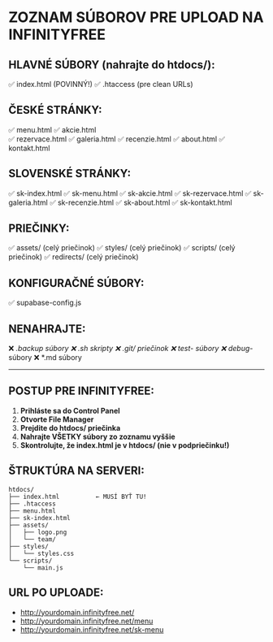 # ZOZNAM SÚBOROV PRE UPLOAD NA INFINITYFREE

## HLAVNÉ SÚBORY (nahrajte do htdocs/):
✅ index.html (POVINNÝ!)
✅ .htaccess (pre clean URLs)

## ČESKÉ STRÁNKY:
✅ menu.html
✅ akcie.html  
✅ rezervace.html
✅ galeria.html
✅ recenzie.html
✅ about.html
✅ kontakt.html

## SLOVENSKÉ STRÁNKY:
✅ sk-index.html
✅ sk-menu.html
✅ sk-akcie.html
✅ sk-rezervace.html
✅ sk-galeria.html
✅ sk-recenzie.html
✅ sk-about.html
✅ sk-kontakt.html

## PRIEČINKY:
✅ assets/ (celý priečinok)
✅ styles/ (celý priečinok)
✅ scripts/ (celý priečinok)
✅ redirects/ (celý priečinok)

## KONFIGURAČNÉ SÚBORY:
✅ supabase-config.js

## NENAHRAJTE:
❌ *.backup súbory
❌ *.sh skripty
❌ .git/ priečinok
❌ test-* súbory
❌ debug-* súbory
❌ *.md súbory

---

## POSTUP PRE INFINITYFREE:

1. **Prihláste sa do Control Panel**
2. **Otvorte File Manager**  
3. **Prejdite do htdocs/ priečinka**
4. **Nahrajte VŠETKY súbory zo zoznamu vyššie**
5. **Skontrolujte, že index.html je v htdocs/ (nie v podpriečinku!)**

## ŠTRUKTÚRA NA SERVERI:
```
htdocs/
├── index.html          ← MUSÍ BYŤ TU!
├── .htaccess
├── menu.html
├── sk-index.html
├── assets/
│   ├── logo.png
│   └── team/
├── styles/
│   └── styles.css
└── scripts/
    └── main.js
```

## URL PO UPLOADE:
- http://yourdomain.infinityfree.net/
- http://yourdomain.infinityfree.net/menu
- http://yourdomain.infinityfree.net/sk-menu
